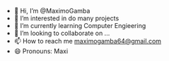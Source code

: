 - 👋 Hi, I’m @MaximoGamba
- 👀 I’m interested in do many projects
- 🌱 I’m currently learning Computer Engieering
- 💞️ I’m looking to collaborate on ...
- 📫 How to reach me maximogamba64@gmail.com
- 😄 Pronouns: Maxi


<!---
MaximoGamba/MaximoGamba is a ✨ special ✨ repository because its `README.md` (this file) appears on your GitHub profile.
You can click the Preview link to take a look at your changes.
--->
